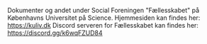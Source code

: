 Dokumenter og andet under Social Foreningen "Fællesskabet" på Københavns Universitet på Science.
Hjemmesiden kan findes her: https://kuliv.dk
Discord serveren for Fællesskabet kan findes her: https://discord.gg/k6wqFZUD84

